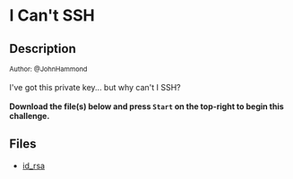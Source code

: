 # I Can't SSH

## Description

<small>Author: @JohnHammond</small><br><br>I've got this private key... but why can't I SSH? <br><br> <b>Download the file(s) below and press <code>Start</code> on the top-right to begin this challenge.</b>


## Files

* [id_rsa](files/id_rsa)

